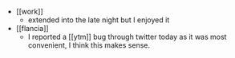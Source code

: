 - [[work]]
  - extended into the late night but I enjoyed it
- [[flancia]]
  - I reported a [[ytm]] bug through twitter today as it was most convenient, I think this makes sense.
